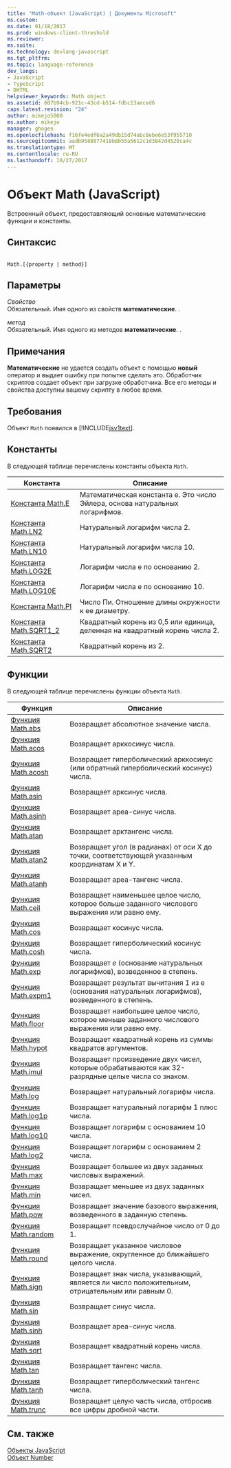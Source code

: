 ```yaml
---
title: "Math-объект (JavaScript) | Документы Microsoft"
ms.custom: 
ms.date: 01/18/2017
ms.prod: windows-client-threshold
ms.reviewer: 
ms.suite: 
ms.technology: devlang-javascript
ms.tgt_pltfrm: 
ms.topic: language-reference
dev_langs:
- JavaScript
- TypeScript
- DHTML
helpviewer_keywords: Math object
ms.assetid: 607b94cb-921c-43cd-b514-fdbc13aeced6
caps.latest.revision: "24"
author: mikejo5000
ms.author: mikejo
manager: ghogen
ms.openlocfilehash: f16fe4edf6a2a49db15d74abc8ebe6e53f955710
ms.sourcegitcommit: aadb9588877418b8b55a5612c1d3842d4520ca4c
ms.translationtype: MT
ms.contentlocale: ru-RU
ms.lasthandoff: 10/27/2017
---
```

# <a name="math-object-javascript"></a>Объект Math (JavaScript)
Встроенный объект, предоставляющий основные математические функции и константы.  
  
## <a name="syntax"></a>Синтаксис  
  
```  
  
Math.[{property | method}]  
```  
  
## <a name="parameters"></a>Параметры  
 *Свойство*  
 Обязательный. Имя одного из свойств **математические**. .  
  
 *метод*  
 Обязательный. Имя одного из методов **математические**. .  
  
## <a name="remarks"></a>Примечания  
 **Математические** не удается создать объект с помощью **новый** оператор и выдает ошибку при попытке сделать это. Обработчик скриптов создает объект при загрузке обработчика. Все его методы и свойства доступны вашему скрипту в любое время.  
  
## <a name="requirements"></a>Требования  
 Объект `Math` появился в [!INCLUDE[jsv1text](../../javascript/reference/includes/jsv1text-md.md)].  
  
<a name="js56jsobjmathprop"></a>   
## <a name="constants"></a>Константы  
 В следующей таблице перечислены константы объекта `Math`.  
  
|Константа|Описание|  
|--------------|-----------------|  
|[Константа Math.E](../../javascript/reference/math-constants-javascript.md)|Математическая константа e. Это число Эйлера, основа натуральных логарифмов.|  
|[Константа Math.LN2](../../javascript/reference/math-constants-javascript.md)|Натуральный логарифм числа 2.|  
|[Константа Math.LN10](../../javascript/reference/math-constants-javascript.md)|Натуральный логарифм числа 10.|  
|[Константа Math.LOG2E](../../javascript/reference/math-constants-javascript.md)|Логарифм числа e по основанию 2.|  
|[Константа Math.LOG10E](../../javascript/reference/math-constants-javascript.md)|Логарифм числа e по основанию 10.|  
|[Константа Math.PI](../../javascript/reference/math-constants-javascript.md)|Число Пи. Отношение длины окружности к ее диаметру.|  
|[Константа Math.SQRT1_2](../../javascript/reference/math-constants-javascript.md)|Квадратный корень из 0,5 или единица, деленная на квадратный корень числа 2.|  
|[Константа Math.SQRT2](../../javascript/reference/math-constants-javascript.md)|Квадратный корень из 2.|  
  
<a name="js56jsobjmathmeth"></a>   
## <a name="functions"></a>Функции  
 В следующей таблице перечислены функции объекта `Math`.  
  
|Функция|Описание|  
|--------------|-----------------|  
|[Функция Math.abs](../../javascript/reference/math-abs-function-javascript.md)|Возвращает абсолютное значение числа.|  
|[Функция Math.acos](../../javascript/reference/math-acos-function-javascript.md)|Возвращает арккосинус числа.|  
|[Функция Math.acosh](../../javascript/reference/math-acosh-function-javascript.md)|Возвращает гиперболический арккосинус (или обратный гиперболический косинус) числа.|  
|[Функция Math.asin](../../javascript/reference/math-asin-function-javascript.md)|Возвращает арксинус числа.|  
|[Функция Math.asinh](../../javascript/reference/math-asinh-function-javascript.md)|Возвращает ареа-синус числа.|  
|[Функция Math.atan](../../javascript/reference/math-atan-function-javascript.md)|Возвращает арктангенс числа.|  
|[Функция Math.atan2](../../javascript/reference/math-atan2-function-javascript.md)|Возвращает угол (в радианах) от оси X до точки, соответствующей указанным координатам X и Y.|  
|[Функция Math.atanh](../../javascript/reference/math-atanh-function-javascript.md)|Возвращает ареа-тангенс числа.|  
|[Функция Math.ceil](../../javascript/reference/math-ceil-function-javascript.md)|Возвращает наименьшее целое число, которое больше заданного числового выражения или равно ему.|  
|[Функция Math.cos](../../javascript/reference/math-cos-function-javascript.md)|Возвращает косинус числа.|  
|[Функция Math.cosh](../../javascript/reference/math-cosh-function-javascript.md)|Возвращает гиперболический косинус числа.|  
|[Функция Math.exp](../../javascript/reference/math-exp-function-javascript.md)|Возвращает *e* (основание натуральных логарифмов), возведенное в степень.|  
|[Функция Math.expm1](../../javascript/reference/math-expm1-function-javascript.md)|Возвращает результат вычитания 1 из e (основания натуральных логарифмов), возведенного в степень.|  
|[Функция Math.floor](../../javascript/reference/math-floor-function-javascript.md)|Возвращает наибольшее целое число, которое меньше заданного числового выражения или равно ему.|  
|[Функция Math.hypot](../../javascript/reference/math-hypot-function-javascript.md)|Возвращает квадратный корень из суммы квадратов аргументов.|  
|[Функция Math.imul](../../javascript/reference/math-imul-function-javascript.md)|Возвращает произведение двух чисел, которые обрабатываются как 32-разрядные целые числа со знаком.|  
|[Функция Math.log](../../javascript/reference/math-log-function-javascript.md)|Возвращает натуральный логарифм числа.|  
|[Функция Math.log1p](../../javascript/reference/math-log1p-function-javascript.md)|Возвращает натуральный логарифм 1 плюс числа.|  
|[Функция Math.log10](../../javascript/reference/math-log10-function-javascript.md)|Возвращает логарифм с основанием 10 числа.|  
|[Функция Math.log2](../../javascript/reference/math-log2-function-javascript.md)|Возвращает логарифм с основанием 2 числа.|  
|[Функция Math.max](../../javascript/reference/math-max-function-javascript.md)|Возвращает большее из двух заданных числовых выражений.|  
|[Функция Math.min](../../javascript/reference/math-min-function-javascript.md)|Возвращает меньшее из двух заданных чисел.|  
|[Функция Math.pow](../../javascript/reference/math-pow-function-javascript.md)|Возвращает значение базового выражения, возведенного в заданную степень.|  
|[Функция Math.random](../../javascript/reference/math-random-function-javascript.md)|Возвращает псевдослучайное число от 0 до 1.|  
|[Функция Math.round](../../javascript/reference/math-round-function-javascript.md)|Возвращает указанное числовое выражение, округленное до ближайшего целого числа.|  
|[Функция Math.sign](../../javascript/reference/math-sign-function-javascript.md)|Возвращает знак числа, указывающий, является ли число положительным, отрицательным или равным 0.|  
|[Функция Math.sin](../../javascript/reference/math-sin-function-javascript.md)|Возвращает синус числа.|  
|[Функция Math.sinh](../../javascript/reference/math-sinh-function-javascript.md)|Возвращает ареа-синус числа.|  
|[Функция Math.sqrt](../../javascript/reference/math-sqrt-function-javascript.md)|Возвращает квадратный корень числа.|  
|[Функция Math.tan](../../javascript/reference/math-tan-function-javascript.md)|Возвращает тангенс числа.|  
|[Функция Math.tanh](../../javascript/reference/math-tanh-function-javascript.md)|Возвращает гиперболический тангенс числа.|  
|[Функция Math.trunc](../../javascript/reference/math-trunc-function-javascript.md)|Возвращает целую часть числа, отбросив все цифры дробной части.|  
  
## <a name="see-also"></a>См. также  
 [Объекты JavaScript](../../javascript/reference/javascript-objects.md)   
 [Объект Number](../../javascript/reference/number-object-javascript.md)